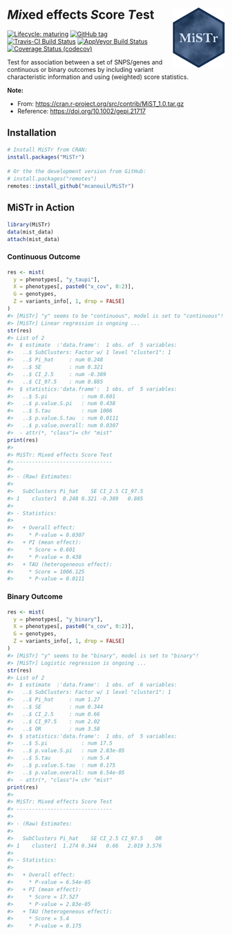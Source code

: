 
<!-- README.md is generated from README.Rmd. Please edit that file -->

# *Mi*xed effects *S*core *T*est <img src="man/figures/mistr.png" align="right" width="120" />

<!-- badges: start -->

[![Lifecycle:
maturing](https://img.shields.io/badge/lifecycle-stable-brightgreen.svg)](https://www.tidyverse.org/lifecycle/#stable)
[![GitHub
tag](https://img.shields.io/github/tag/mcanouil/MiSTr.svg?label=latest%20tag)](https://github.com/mcanouil/MiSTr)
[![Travis-CI Build
Status](https://travis-ci.org/mcanouil/MiSTr.svg?branch=master)](https://travis-ci.org/mcanouil/MiSTr)
[![AppVeyor Build
Status](https://ci.appveyor.com/api/projects/status/github/mcanouil/MiSTr?branch=master&svg=true)](https://ci.appveyor.com/project/mcanouil/MiSTr)
[![Coverage Status
(codecov)](https://codecov.io/gh/mcanouil/MiSTr/branch/master/graph/badge.svg)](https://codecov.io/gh/mcanouil/MiSTr)
<!-- badges: end -->

Test for association between a set of SNPS/genes and continuous or
binary outcomes by including variant characteristic information and
using (weighted) score statistics.

**Note:**

  - From: <https://cran.r-project.org/src/contrib/MiST_1.0.tar.gz>
  - Reference: <https://doi.org/10.1002/gepi.21717>

## Installation

``` r
# Install MiSTr from CRAN:
install.packages("MiSTr")

# Or the the development version from GitHub:
# install.packages("remotes")
remotes::install_github("mcanouil/MiSTr")
```

## MiSTr in Action

``` r
library(MiSTr)
data(mist_data)
attach(mist_data)
```

### Continuous Outcome

``` r
res <- mist(
  y = phenotypes[, "y_taupi"],
  X = phenotypes[, paste0("x_cov", 0:2)],
  G = genotypes,
  Z = variants_info[, 1, drop = FALSE]
)
#> [MiSTr] "y" seems to be "continuous", model is set to "continuous"!
#> [MiSTr] Linear regression is ongoing ...
str(res)
#> List of 2
#>  $ estimate  :'data.frame':  1 obs. of  5 variables:
#>   ..$ SubClusters: Factor w/ 1 level "cluster1": 1
#>   ..$ Pi_hat     : num 0.248
#>   ..$ SE         : num 0.321
#>   ..$ CI_2.5     : num -0.389
#>   ..$ CI_97.5    : num 0.885
#>  $ statistics:'data.frame':  1 obs. of  5 variables:
#>   ..$ S.pi           : num 0.601
#>   ..$ p.value.S.pi   : num 0.438
#>   ..$ S.tau          : num 1006
#>   ..$ p.value.S.tau  : num 0.0111
#>   ..$ p.value.overall: num 0.0307
#>  - attr(*, "class")= chr "mist"
print(res)
#>
#> MiSTr: Mixed effects Score Test
#> -------------------------------
#>
#> - (Raw) Estimates:
#>
#>   SubClusters Pi_hat    SE CI_2.5 CI_97.5
#> 1    cluster1  0.248 0.321 -0.389   0.885
#>
#> - Statistics:
#>
#>   + Overall effect:
#>     * P-value = 0.0307
#>   + PI (mean effect):
#>     * Score = 0.601
#>     * P-value = 0.438
#>   + TAU (heterogeneous effect):
#>     * Score = 1006.125
#>     * P-value = 0.0111
```

### Binary Outcome

``` r
res <- mist(
  y = phenotypes[, "y_binary"],
  X = phenotypes[, paste0("x_cov", 0:2)],
  G = genotypes,
  Z = variants_info[, 1, drop = FALSE]
)
#> [MiSTr] "y" seems to be "binary", model is set to "binary"!
#> [MiSTr] Logistic regression is ongoing ...
str(res)
#> List of 2
#>  $ estimate  :'data.frame':  1 obs. of  6 variables:
#>   ..$ SubClusters: Factor w/ 1 level "cluster1": 1
#>   ..$ Pi_hat     : num 1.27
#>   ..$ SE         : num 0.344
#>   ..$ CI_2.5     : num 0.66
#>   ..$ CI_97.5    : num 2.02
#>   ..$ OR         : num 3.58
#>  $ statistics:'data.frame':  1 obs. of  5 variables:
#>   ..$ S.pi           : num 17.5
#>   ..$ p.value.S.pi   : num 2.83e-05
#>   ..$ S.tau          : num 5.4
#>   ..$ p.value.S.tau  : num 0.175
#>   ..$ p.value.overall: num 6.54e-05
#>  - attr(*, "class")= chr "mist"
print(res)
#>
#> MiSTr: Mixed effects Score Test
#> -------------------------------
#>
#> - (Raw) Estimates:
#>
#>   SubClusters Pi_hat    SE CI_2.5 CI_97.5    OR
#> 1    cluster1  1.274 0.344   0.66   2.019 3.576
#>
#> - Statistics:
#>
#>   + Overall effect:
#>     * P-value = 6.54e-05
#>   + PI (mean effect):
#>     * Score = 17.527
#>     * P-value = 2.83e-05
#>   + TAU (heterogeneous effect):
#>     * Score = 5.4
#>     * P-value = 0.175
```
